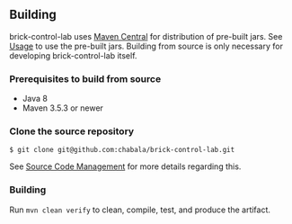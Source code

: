 ## Building

brick-control-lab uses [Maven Central][1] for distribution of pre-built jars. See [Usage](usage.html) to use the
pre-built jars. Building from source is only necessary for developing brick-control-lab itself.

[1]: https://search.maven.org/search?q=g:org.chabala.brick%20AND%20a:brick-control-lab&core=gav

### Prerequisites to build from source
* Java 8
* Maven 3.5.3 or newer

### Clone the source repository
```
$ git clone git@github.com:chabala/brick-control-lab.git
```

See [Source Code Management](source-repository.html) for more details regarding this.

### Building
Run ```mvn clean verify``` to clean, compile, test, and produce the artifact.
